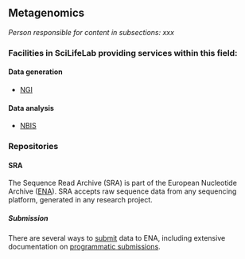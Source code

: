## Metagenomics
_Person responsible for content in subsections: xxx_

### Facilities in SciLifeLab providing services within this field:

#### Data generation

* [NGI](https://ngisweden.scilifelab.se/)

#### Data analysis

* [NBIS](https://nbis.se)

### Repositories

#### SRA

The Sequence Read Archive (SRA) is part of the European Nucleotide Archive ([ENA](https://www.ebi.ac.uk/ena)). SRA accepts raw sequence data from any sequencing platform, generated in any research project.  

##### Submission

There are several ways to [submit](https://www.ebi.ac.uk/ena/submit) data to ENA, including extensive documentation on [programmatic submissions](https://ena-docs.readthedocs.io/en/latest/programmatic.html).